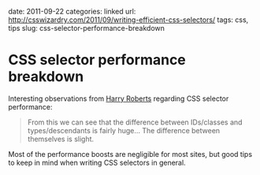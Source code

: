 date: 2011-09-22
categories: linked
url: http://csswizardry.com/2011/09/writing-efficient-css-selectors/
tags: css, tips
slug: css-selector-performance-breakdown

# CSS selector performance breakdown

Interesting observations from [Harry Roberts](https://twitter.com/#!/csswizardry/) regarding CSS selector performance:

> From this we can see that the difference between IDs/classes and
> types/descendants is fairly huge… The difference between themselves is
> slight.

Most of the performance boosts are negligible for most sites, but good tips to keep in mind when
writing CSS selectors in general.

